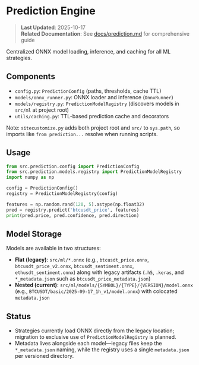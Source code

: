 # Prediction Engine

> **Last Updated**: 2025-10-17  
> **Related Documentation**: See [docs/prediction.md](../../docs/prediction.md) for comprehensive guide

Centralized ONNX model loading, inference, and caching for all ML strategies.

## Components
- `config.py`: `PredictionConfig` (paths, thresholds, cache TTL)
- `models/onnx_runner.py`: ONNX loader and inference (`OnnxRunner`)
- `models/registry.py`: `PredictionModelRegistry` (discovers models in `src/ml` at project root)
- `utils/caching.py`: TTL-based prediction cache and decorators

Note: `sitecustomize.py` adds both project root and `src/` to `sys.path`, so imports like `from prediction...` resolve when running scripts.

## Usage
```python
from src.prediction.config import PredictionConfig
from src.prediction.models.registry import PredictionModelRegistry
import numpy as np

config = PredictionConfig()
registry = PredictionModelRegistry(config)

features = np.random.rand(120, 5).astype(np.float32)
pred = registry.predict('btcusdt_price', features)
print(pred.price, pred.confidence, pred.direction)
```

## Model Storage

Models are available in two structures:
- **Flat (legacy)**: `src/ml/*.onnx` (e.g., `btcusdt_price.onnx`, `btcusdt_price_v2.onnx`, `btcusdt_sentiment.onnx`, `ethusdt_sentiment.onnx`) along with legacy artifacts (`.h5`, `.keras`, and `*_metadata.json` such as `btcusdt_price_metadata.json`)
- **Nested (current)**: `src/ml/models/{SYMBOL}/{TYPE}/{VERSION}/model.onnx` (e.g., `BTCUSDT/basic/2025-09-17_1h_v1/model.onnx`) with colocated `metadata.json`

## Status
- Strategies currently load ONNX directly from the legacy location; migration to exclusive use of `PredictionModelRegistry` is planned.
- Metadata lives alongside each model—legacy files keep the `*_metadata.json` naming, while the registry uses a single `metadata.json` per versioned directory.
